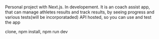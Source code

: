 Personal project with Next.js. In developement.
It is an coach assist app, that can manage athletes results and track results, by seeing progress and various tests(will be incorporataded)
API hosted, so you can use and test the app

clone,
npm install,
npm run dev


